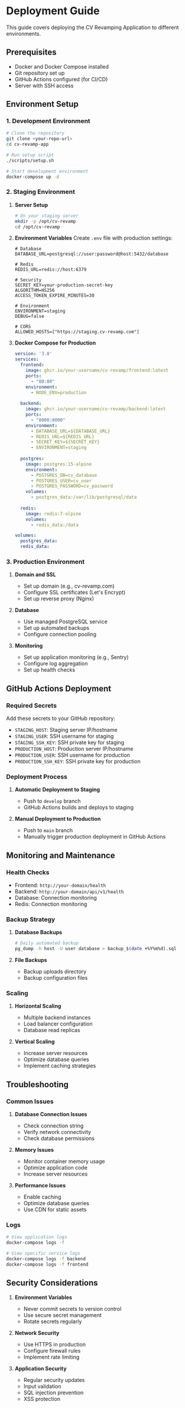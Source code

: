 # Deployment Guide

This guide covers deploying the CV Revamping Application to different environments.

## Prerequisites

- Docker and Docker Compose installed
- Git repository set up
- GitHub Actions configured (for CI/CD)
- Server with SSH access

## Environment Setup

### 1. Development Environment

```bash
# Clone the repository
git clone <your-repo-url>
cd cv-revamp-app

# Run setup script
./scripts/setup.sh

# Start development environment
docker-compose up -d
```

### 2. Staging Environment

1. **Server Setup**
   ```bash
   # On your staging server
   mkdir -p /opt/cv-revamp
   cd /opt/cv-revamp
   ```

2. **Environment Variables**
   Create `.env` file with production settings:
   ```env
   # Database
   DATABASE_URL=postgresql://user:password@host:5432/database
   
   # Redis
   REDIS_URL=redis://host:6379
   
   # Security
   SECRET_KEY=your-production-secret-key
   ALGORITHM=HS256
   ACCESS_TOKEN_EXPIRE_MINUTES=30
   
   # Environment
   ENVIRONMENT=staging
   DEBUG=false
   
   # CORS
   ALLOWED_HOSTS=["https://staging.cv-revamp.com"]
   ```

3. **Docker Compose for Production**
   ```yaml
   version: '3.8'
   services:
     frontend:
       image: ghcr.io/your-username/cv-revamp/frontend:latest
       ports:
         - "80:80"
       environment:
         - NODE_ENV=production
     
     backend:
       image: ghcr.io/your-username/cv-revamp/backend:latest
       ports:
         - "8000:8000"
       environment:
         - DATABASE_URL=${DATABASE_URL}
         - REDIS_URL=${REDIS_URL}
         - SECRET_KEY=${SECRET_KEY}
         - ENVIRONMENT=staging
     
     postgres:
       image: postgres:15-alpine
       environment:
         - POSTGRES_DB=cv_database
         - POSTGRES_USER=cv_user
         - POSTGRES_PASSWORD=cv_password
       volumes:
         - postgres_data:/var/lib/postgresql/data
     
     redis:
       image: redis:7-alpine
       volumes:
         - redis_data:/data
   
   volumes:
     postgres_data:
     redis_data:
   ```

### 3. Production Environment

1. **Domain and SSL**
   - Set up domain (e.g., cv-revamp.com)
   - Configure SSL certificates (Let's Encrypt)
   - Set up reverse proxy (Nginx)

2. **Database**
   - Use managed PostgreSQL service
   - Set up automated backups
   - Configure connection pooling

3. **Monitoring**
   - Set up application monitoring (e.g., Sentry)
   - Configure log aggregation
   - Set up health checks

## GitHub Actions Deployment

### Required Secrets

Add these secrets to your GitHub repository:

- `STAGING_HOST`: Staging server IP/hostname
- `STAGING_USER`: SSH username for staging
- `STAGING_SSH_KEY`: SSH private key for staging
- `PRODUCTION_HOST`: Production server IP/hostname
- `PRODUCTION_USER`: SSH username for production
- `PRODUCTION_SSH_KEY`: SSH private key for production

### Deployment Process

1. **Automatic Deployment to Staging**
   - Push to `develop` branch
   - GitHub Actions builds and deploys to staging

2. **Manual Deployment to Production**
   - Push to `main` branch
   - Manually trigger production deployment in GitHub Actions

## Monitoring and Maintenance

### Health Checks

- Frontend: `http://your-domain/health`
- Backend: `http://your-domain/api/v1/health`
- Database: Connection monitoring
- Redis: Connection monitoring

### Backup Strategy

1. **Database Backups**
   ```bash
   # Daily automated backup
   pg_dump -h host -U user database > backup_$(date +%Y%m%d).sql
   ```

2. **File Backups**
   - Backup uploads directory
   - Backup configuration files

### Scaling

1. **Horizontal Scaling**
   - Multiple backend instances
   - Load balancer configuration
   - Database read replicas

2. **Vertical Scaling**
   - Increase server resources
   - Optimize database queries
   - Implement caching strategies

## Troubleshooting

### Common Issues

1. **Database Connection Issues**
   - Check connection string
   - Verify network connectivity
   - Check database permissions

2. **Memory Issues**
   - Monitor container memory usage
   - Optimize application code
   - Increase server resources

3. **Performance Issues**
   - Enable caching
   - Optimize database queries
   - Use CDN for static assets

### Logs

```bash
# View application logs
docker-compose logs -f

# View specific service logs
docker-compose logs -f backend
docker-compose logs -f frontend
```

## Security Considerations

1. **Environment Variables**
   - Never commit secrets to version control
   - Use secure secret management
   - Rotate secrets regularly

2. **Network Security**
   - Use HTTPS in production
   - Configure firewall rules
   - Implement rate limiting

3. **Application Security**
   - Regular security updates
   - Input validation
   - SQL injection prevention
   - XSS protection 